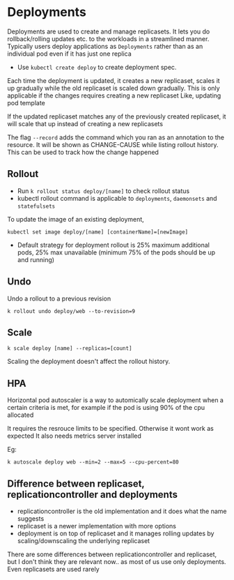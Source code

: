 # Deployments

Deployments are used to create and manage replicasets. It lets you do rollback/rolling updates etc. to the workloads in a streamlined manner.
Typically users deploy applications as `Deployments` rather than as an individual pod even if it has just one replica

* Use `kubectl create deploy` to create deployment spec.

Each time the deployment is updated, it creates a new replicaset, scales it up gradually
while the old replicaset is scaled down gradually. This is only applicable if the changes requires creating a new replicaset
Like, updating pod template

If the updated replicaset matches any of the previously created replicaset, it will scale that up instead
of creating a new replicasets

The flag `--record` adds the command which you ran as an annotation to the resource.
It will be shown as CHANGE-CAUSE while listing rollout history.
This can be used to track how the change happened

## Rollout

* Run `k rollout status deploy/[name]` to check rollout status
* kubectl rollout command is applicable to `deployments`, `daemonsets` and `statefulsets`

To update the image of an existing deployment,

```
kubectl set image deploy/[name] [containerName]=[newImage]
```

* Default strategy for deployment rollout is 25% maximum additional pods, 25% max unavailable
(minimum 75% of the pods should be up and running)

## Undo

Undo a rollout to a previous revision

```
k rollout undo deploy/web --to-revision=9
```

## Scale

```
k scale deploy [name] --replicas=[count]
```

Scaling the deployment doesn't affect the rollout history.


## HPA

Horizontal pod autoscaler is a way to automically scale deployment when
a certain criteria is met, for example if the pod is using 90% of the cpu allocated

It requires the resrouce limits to be specified. Otherwise it wont work as expected
It also needs metrics server installed

Eg:
```
k autoscale deploy web --min=2 --max=5 --cpu-percent=80
```

## Difference between replicaset, replicationcontroller and deployments

* replicationcontroller is the old implementation and it does what the name suggests
* replicaset is a newer implementation with more options
* deployment is on top of replicaset and it manages rolling updates by scaling/downscaling the 
  underlying replicaset


There are some differences between replicationcontroller and replicaset,
but I don't think they are relevant now.. as most of us use only
deployments. Even replicasets are used rarely
